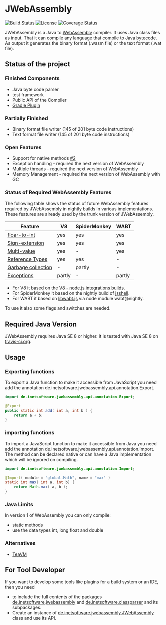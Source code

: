 JWebAssembly
======

[![Build Status](https://travis-ci.org/i-net-software/JWebAssembly.svg)](https://travis-ci.org/i-net-software/JWebAssembly)
[![License](https://img.shields.io/github/license/i-net-software/jwebassembly.svg)](https://github.com/i-net-software/jwebassembly/blob/master/LICENSE.txt)
[![Coverage Status](https://coveralls.io/repos/github/i-net-software/JWebAssembly/badge.svg?branch=master)](https://coveralls.io/github/i-net-software/JWebAssembly?branch=master)

JWebAssembly is a Java to [WebAssembly](http://webassembly.org/) compiler. It uses Java class files as input. That it can compile any language that compile to Java bytecode.
As output it generates the binary format (.wasm file) or the text format (.wat file).

Status of the project
----

### Finished Components
* Java byte code parser
* test framework
* Public API of the Compiler
* [Gradle Plugin](https://github.com/i-net-software/JWebAssembly-Gradle)

### Partially Finished
* Binary format file writer (145 of 201 byte code instructions)
* Text format file writer (145 of 201 byte code instructions)

### Open Features
* Support for native methods [#2](https://github.com/i-net-software/JWebAssembly/issues/2)
* Exception handling - required the next version of WebAssembly
* Multiple threads - required the next version of WebAssembly
* Memory Management - required the next version of WebAssembly with GC

### Status of Required WebAssembly Features
The following table shows the status of future WebAssembly features required by JWebAssembly in nightly builds in various implementations. These features are already used by the trunk version of JWebAssembly.

| Feature                 | V8     | SpiderMonkey | WABT   |
| ----------------------- | ------ | ------------ | ------ |
| [floar-to-int][1]       | yes    | yes          | yes    |
| [Sign-extension][2]     | yes    | yes          | yes    |
| [Multi-value][3]        | yes    | -            | yes    |
| [Reference Types][4]    | yes    | yes          | -      |
| [Garbage collection][5] | -      | partly       | -      |
| [Exceptions][6]         | partly | -            | partly |

- For V8 it based on the [V8 - node.js integrations builds](https://ci.chromium.org/p/v8/builders/luci.v8.ci/V8%20Linux64%20-%20node.js%20integration).
- For SpiderMonkey it based on the nightly build of [jsshell](https://archive.mozilla.org/pub/firefox/nightly/latest-mozilla-central/).
- For WABT it based on [libwabt.js](https://github.com/WebAssembly/wabt/blob/master/demo/libwabt.js) via node module wabt@nightly.

To use it also some flags and switches are needed.

Required Java Version
----
JWebAssembly requires Java SE 8 or higher. It is tested with Java SE 8 on [travis-ci.org](https://travis-ci.org/i-net-software/jwebassembly).

## Usage

### Exporting functions
To export a Java function to make it accessible from JavaScript you need add the annotation de.inetsoftware.jwebassembly.api.annotation.Export.

```java
import de.inetsoftware.jwebassembly.api.annotation.Export;

@Export
public static int add( int a, int b ) {
    return a + b;
}
```

### importing functions
To import a JavaScript function to make it accessible from Java you need add the annotation de.inetsoftware.jwebassembly.api.annotation.Import.
The method can be declared native or can have a Java implementation which will be ignored on compiling.

```java
import de.inetsoftware.jwebassembly.api.annotation.Import;

@Import( module = "global.Math", name = "max" )
static int max( int a, int b) {
    return Math.max( a, b );
}
```


### Java Limits
In version 1 of WebAssembly you can only compile:
* static methods
* use the data types int, long float and double

### Alternatives
* [TeaVM](https://github.com/konsoletyper/teavm)

## For Tool Developer

If you want to develop some tools like plugins for a build system or an IDE, then you need
* to include the full contents of the packages [de.inetsoftware.jwebassembly](https://github.com/i-net-software/JWebAssembly/tree/master/src/de/inetsoftware/jwebassembly) and [de.inetsoftware.classparser](https://github.com/i-net-software/JWebAssembly/tree/master/src/de/inetsoftware/classparser) and its subpackages.
* Create an instance of [de.inetsoftware.jwebassembly.JWebAssembly](https://github.com/i-net-software/JWebAssembly/blob/master/src/de/inetsoftware/jwebassembly/JWebAssembly.java) class and use its API.

[1]: https://github.com/WebAssembly/nontrapping-float-to-int-conversions
[2]: https://github.com/WebAssembly/sign-extension-ops
[3]: https://github.com/WebAssembly/multi-value
[4]: https://github.com/WebAssembly/reference-types
[5]: https://github.com/webassembly/gc
[6]: https://github.com/WebAssembly/exception-handling
